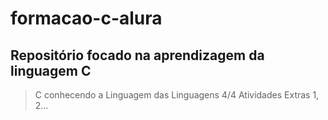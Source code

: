 # formacao-c-alura
## Repositório focado na aprendizagem da linguagem C
> C conhecendo a Linguagem das Linguagens 4/4
> Atividades Extras 1, 2...